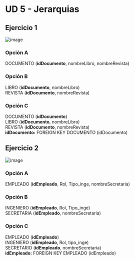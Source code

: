 # UD 5 - Jerarquias

## Ejercicio 1
![image](https://github.com/Maek0s/bd/assets/145163254/3c7214e3-4f93-4088-a9ed-528b8fd2e4cd)

### Opción A

DOCUMENTO (**idDocumento**, nombreLibro, nombreRevista)

### Opción B

LIBRO (**idDocumento**, nombreLibro) <br>
REVISTA (**idDocumento**, nombreRevista)

### Opción C

DOCUMENTO (**idDocumento**) <br>
LIBRO (**idDocumento**, nombreLibro) <br>
REVISTA (**idDocumento**, nombreRevista) <br>
**idDocumento:** FOREIGN KEY DOCUMENTO (idDocumento)

## Ejercicio 2

![image](https://github.com/Maek0s/bd/assets/145163254/a7f9e293-6409-47ae-9c81-7865b243397d)

### Opción A

EMPLEADO (**idEmpleado**, Rol, Tipo_inge, nombreSecretaria)

### Opción B

INGENIERO (**idEmpleado**, Rol, Tipo_inge) <br>
SECRETARIA (**idEmpleado**, nombreSecretaria)

### Opción C

EMPLEADO (**idEmpleado**) <br>
INGENIERO (**idEmpleado**, Rol, tipo_inge) <br>
SECRETARIO (**idEmpleado**, nombreSecretaria) <br>
**idEmpleado:** FOREIGN KEY EMPLEADO (idEmpleado) <br>
